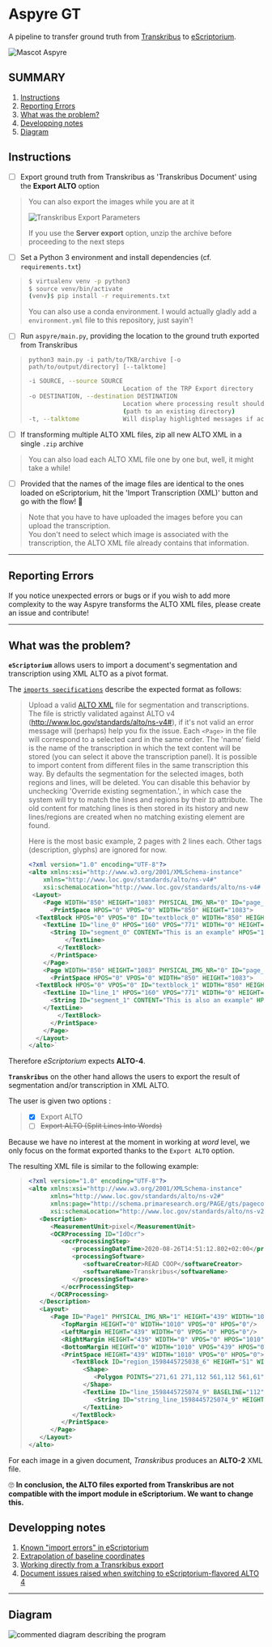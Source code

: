 # Aspyre GT

A pipeline to transfer ground truth from [Transkribus](https://transkribus.eu/Transkribus/) to [eScriptorium](https://escriptorium.fr/).

![Mascot Aspyre](static/image/aspyre_mini.png)

## SUMMARY 
1. [Instructions](#instructions)
2. [Reporting Errors](#reporting-errors) 
3. [What was the problem?](#what-was-the-problem)
4. [Developping notes](developping-notes)
5. [Diagram](diagram)


## Instructions
- [ ] Export ground truth from Transkribus as 'Transkribus Document' using the **Export ALTO** option
> You can also export the images while you are at it
>
> ![Transkribus Export Parameters](static/image/tkb_export_options.png)
> 
> If you use the **Server export** option, unzip the archive before proceeding to the next steps

- [ ] Set a Python 3 environment and install dependencies (cf. `requirements.txt`)
> ``` bash
> $ virtualenv venv -p python3
> $ source venv/bin/activate
> (venv)$ pip install -r requirements.txt 
>```
> You can also use a conda environment. I would actually gladly add a `environment.yml` file to this repository, just sayin'!

- [ ] Run `aspyre/main.py`, providing the location to the ground truth exported from Transkribus
> `python3 main.py -i path/to/TKB/archive [-o path/to/output/directory] [--talktome]`
> ``` bash 
> -i SOURCE, --source SOURCE
>                           Location of the TRP Export directory
> -o DESTINATION, --destination DESTINATION
>                           Location where processing result should be stored
>                           (path to an existing directory)
> -t, --talktome            Will display highlighted messages if activated 
> ```


- [ ] If transforming multiple ALTO XML files, zip all new ALTO XML in a single `.zip` archive
> You can also load each ALTO XML file one by one but, well, it might take a while!  

- [ ] Provided that the names of the image files are identical to the ones loaded on eScriptorium, hit the 'Import Transcription (XML)' button and go with the flow! 🤙
> Note that you have to have uploaded the images before you can upload the transcription.  
> You don't need to select which image is associated with the transcription, the ALTO XML file already contains that information.


---

## Reporting Errors

If you notice unexpected errors or bugs or if you wish to add more complexity to the way Aspyre transforms the ALTO XML files, please create an issue and contribute!

---

## What was the problem?

**`eScriptorium`** allows users to import a document's segmentation and transcription using XML ALTO as a pivot format. 

The [`imports specifications`](https://gitlab.inria.fr/scripta/escriptorium/-/blob/master/app/apps/imports/README.md) describe the expected format as follows:

> Upload a valid [ALTO XML](https://en.wikipedia.org/wiki/ALTO_(XML)) file for segmentation and transcriptions.
The file is strictly validated against ALTO v4 (http://www.loc.gov/standards/alto/ns-v4#), if it's not valid an error message will (perhaps) help you fix the issue.
Each `<Page>` in the file will correspond to a selected card in the same order.
The 'name' field is the name of the transcription in which the text content will be stored (you can select it above the transcription panel). It is possible to import content from different files in the same transcription this way.
By defaults the segmentation for the selected images, both regions and lines, will be deleted. You can disable this behavior by unchecking 'Override existing segmentation.', in which case the system will try to match the lines and regions by their `ID` attribute. The old content for matching lines is then stored in its history and new lines/regions are created when no matching existing element are found.
> 
> Here is the most basic example, 2 pages with 2 lines each.
Other tags (description, glyphs) are ignored for now.
> ```xml
> <?xml version="1.0" encoding="UTF-8"?>
> <alto xmlns:xsi="http://www.w3.org/2001/XMLSchema-instance"
> 	  xmlns="http://www.loc.gov/standards/alto/ns-v4#"
> 	  xsi:schemaLocation="http://www.loc.gov/standards/alto/ns-v4# http://www.loc.gov/standards/alto/v4/alto-4-0.xsd">
>  <Layout>
>     <Page WIDTH="850" HEIGHT="1083" PHYSICAL_IMG_NR="0" ID="page_0">
>       <PrintSpace HPOS="0" VPOS="0" WIDTH="850" HEIGHT="1083">
> 	<TextBlock HPOS="0" VPOS="0" ID="textblock_0" WIDTH="850" HEIGHT="1083">
> 	  <TextLine ID="line_0" HPOS="160" VPOS="771" WIDTH="0" HEIGHT="28">
> 	    <String ID="segment_0" CONTENT="This is an example" HPOS="160" VPOS="771" WIDTH="0" HEIGHT="28" WC="0.9995"></String>
>           </TextLine>
>         </TextBlock>
>       </PrintSpace>
>     </Page>
>     <Page WIDTH="850" HEIGHT="1083" PHYSICAL_IMG_NR="0" ID="page_1">
>       <PrintSpace HPOS="0" VPOS="0" WIDTH="850" HEIGHT="1083">
> 	<TextBlock HPOS="0" VPOS="0" ID="textblock_1" WIDTH="850" HEIGHT="1083">
> 	  <TextLine ID="line_1" HPOS="160" VPOS="771" WIDTH="0" HEIGHT="28">
> 	    <String ID="segment_1" CONTENT="This is also an example" HPOS="160" VPOS="771" WIDTH="0" HEIGHT="28" WC="0.9995"></String>
> 	  </TextLine>
>         </TextBlock>
>       </PrintSpace>
>     </Page>
>   </Layout>
> </alto>`
> ```

Therefore *eScriptorium* expects **ALTO-4**.

**`Transkribus`** on the other hand allows the users to export the result of segmentation and/or transcription in XML ALTO.

The user is given two options : 
> - [x] Export ALTO
> - [ ] ~~Export ALTO (Split Lines Into Words)~~

Because we have no interest at the moment in working at *word* level, we only focus on the format exported thanks to the `Export ALTO` option. 

The resulting XML file is similar to the following example: 

> ``` xml
> <?xml version="1.0" encoding="UTF-8"?>
> <alto xmlns:xsi="http://www.w3.org/2001/XMLSchema-instance"
>       xmlns="http://www.loc.gov/standards/alto/ns-v2#"
>       xmlns:page="http://schema.primaresearch.org/PAGE/gts/pagecontent/2013-07-15"
>       xsi:schemaLocation="http://www.loc.gov/standards/alto/ns-v2# http://www.loc.gov/standards/alto/alto.xsd">
>    <Description>
>       <MeasurementUnit>pixel</MeasurementUnit>
>       <OCRProcessing ID="IdOcr">
>          <ocrProcessingStep>
>             <processingDateTime>2020-08-26T14:51:12.802+02:00</processingDateTime>
>             <processingSoftware>
>                <softwareCreator>READ COOP</softwareCreator>
>                <softwareName>Transkribus</softwareName>
>             </processingSoftware>
>          </ocrProcessingStep>
>       </OCRProcessing>
>    </Description>
>    <Layout>
>       <Page ID="Page1" PHYSICAL_IMG_NR="1" HEIGHT="439" WIDTH="1010">
>          <TopMargin HEIGHT="0" WIDTH="1010" VPOS="0" HPOS="0"/>
>          <LeftMargin HEIGHT="439" WIDTH="0" VPOS="0" HPOS="0"/>
>          <RightMargin HEIGHT="439" WIDTH="0" VPOS="0" HPOS="1010"/>
>          <BottomMargin HEIGHT="0" WIDTH="1010" VPOS="439" HPOS="0"/>
>          <PrintSpace HEIGHT="439" WIDTH="1010" VPOS="0" HPOS="0">
>             <TextBlock ID="region_1598445725038_6" HEIGHT="51" WIDTH="290" VPOS="61" HPOS="271">
>                <Shape>
>                   <Polygon POINTS="271,61 271,112 561,112 561,61"/>
>                </Shape>
>                <TextLine ID="line_1598445725074_9" BASELINE="112" HEIGHT="51" WIDTH="290" VPOS="61" HPOS="271">
>                   <String ID="string_line_1598445725074_9" HEIGHT="51" WIDTH="290" VPOS="61" HPOS="271" CONTENT="What is Lorem Ipsum"/>
>                </TextLine>
>             </TextBlock>
>          </PrintSpace>
>       </Page>
>    </Layout>
> </alto>
> ```

For each image in a given document, *Transkribus* produces an **ALTO-2** XML file. 

🙄 **In conclusion, the ALTO files exported from Transkribus are not compatible with the import module in eScriptorium. We want to change this.**


## Developping notes
1. [Known "import errors" in eScriptorium](https://gitlab.inria.fr/dh-projects/aspyre-gt/-/issues/3)
2. [Extrapolation of baseline coordinates](https://gitlab.inria.fr/dh-projects/aspyre-gt/-/issues/4)
3. [Working directly from a Transrkibus export](https://gitlab.inria.fr/dh-projects/aspyre-gt/-/issues/5)
4. [Document issues raised when switching to eScriptorium-flavored ALTO 4](https://gitlab.inria.fr/dh-projects/aspyre-gt/-/issues/9)

---

## Diagram

![commented diagram describing the program](static/image/diagram.png)
